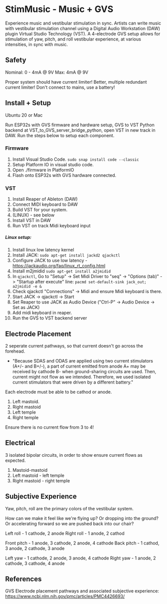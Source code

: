 # StimMusic - Music + GVS

Experience music and vestibular stimulation in sync. Artists can write music with vestibular stimulation channel using a Digital Audio Workstation (DAW) plugin Virtual Studio Technology (VST). A 4-electrode GVS setup allows for stimulation of yaw, pitch, and roll vestibular experience, at various intensities, in sync with music.

## Safety

Nominal: 0 - 4mA @ 9V
Max: 4mA @ 9V

Proper system should have current limiter! Better, multiple redundant current limiter! Don't connect to mains, use a battery!

## Install + Setup

Ubuntu 20 or Mac

Run ESP32s with GVS firmware and hardware setup, GVS to VST Python backend at VST_to_GVS_server_bridge_python, open VST in new track in DAW. Run the steps below to setup each component.

### Firmware

1. Install Visual Studio Code. `sudo snap install code --classic`
2. Setup Platform IO in visual studio code.
3. Open ./firmware in PlatformIO
4. Flash onto ESP32s with GVS hardware connected.

### VST

1. Install Reaper of Ableton (DAW)
2. Connect MIDI keyboard to DAW
3. Build VST for your system.
4. (LINUX) - see below
5. Install VST in DAW
6. Run VST on track Midi keyboard input

##### Linux setup:

1. Install linux low latency kernel
2. Install JACK: `sudo apt-get install jackd2 qjackctl`
3. Configure JACK to use low latency - https://jackaudio.org/faq/linux_rt_config.html
4. Install m2jmidid `sudo apt-get install a2jmidid`
5. In `qjackctl`, Go to "Setup" -> Set Midi Driver to "seq" -> "Options (tab)" -> "Startup after execute" line: `pacmd set-default-sink jack_out; a2jmidid -e &`
6. Check qjackctl "Connections" -> Midi and ensure Midi keyboard is there.
7. Start JACK -> qjackctl -> Start
8. Set Reaper to use JACK as Audio Device ("Ctrl-P" -> Audio Device -> Set as JACK)
9. Add midi keyboard in reaper.
10. Run the GVS to VST backend server

## Electrode Placement

2 seperate current pathways, so that current doesn't go across the forehead.
   - "Because SDAS and ODAS are applied using two current stimulators (A+/- and B+/-), a part of current emitted from anode A+ may be received by cathode B- when ground-sharing circuits are used. Then, current might not flow as we intended. Therefore, we used isolated current stimulators that were driven by a different battery." 

Each electrode must be able to be cathod or anode.

1. Left mastoid.
2. Right mastoid
3. Left temple
4. Right temple

Ensure there is no current flow from 3 to 4!

## Electrical

3 isolated bipolar circuits, in order to show ensure current flows as expected.

1. Mastoid-mastoid
2. Left mastoid - left temple
3. Right mastoid - right temple

## Subjective Experience 

Yaw, pitch, roll are the primary colors of the vestibular system.

How can we make it feel like we're flying up? Or dropping into the ground? Or accelerating forward so we are pushed back into our chair?

Left roll - 1 cathode, 2 anode 
Right roll - 1 anode, 2 cathod

Front pitch - 1 anode, 3 cathode, 2 anode, 4 cathode
Back pitch - 1 cathod, 3 anode, 2 cathode, 3 anode

Left yaw - 1 cathode, 2 anode, 3 anode, 4 cathode
Right yaw - 1 anode, 2 cathode, 3 cathode, 4 anode

## References

GVS Electrode placement pathways and associated subjective experience: https://www.ncbi.nlm.nih.gov/pmc/articles/PMC4426693/
